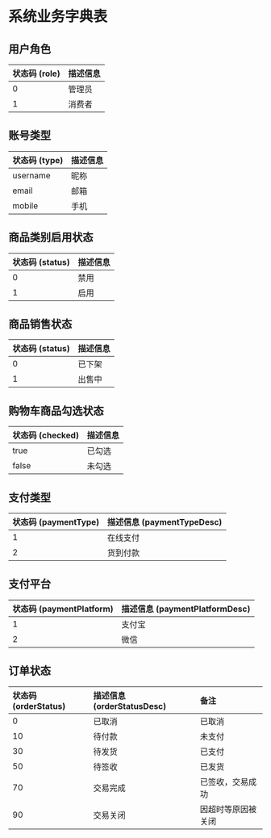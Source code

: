 # 系统业务字典表

## 用户角色

| 状态码 (role) | 描述信息 |
|:--------------|:--------|
| 0             | 管理员   |
| 1             | 消费者   |

## 账号类型

| 状态码 (type) | 描述信息 |
|:--------------|:--------|
| username      | 昵称     |
| email         | 邮箱     |
| mobile        | 手机     |

## 商品类别启用状态

| 状态码 (status) | 描述信息 |
|:----------------|:--------|
| 0               | 禁用     |
| 1               | 启用     |

## 商品销售状态

| 状态码 (status) | 描述信息 |
|:----------------|:--------|
| 0               | 已下架   |
| 1               | 出售中   |

## 购物车商品勾选状态

| 状态码 (checked) | 描述信息 |
|:-----------------|:--------|
| true             | 已勾选   |
| false            | 未勾选   |

## 支付类型

| 状态码 (paymentType) | 描述信息 (paymentTypeDesc) |
|:---------------------|:--------------------------|
| 1                    | 在线支付                   |
| 2                    | 货到付款                   |

## 支付平台

| 状态码 (paymentPlatform) | 描述信息 (paymentPlatformDesc) |
|:-------------------------|:------------------------------|
| 1                        | 支付宝                         |
| 2                        | 微信                           |

## 订单状态

| 状态码 (orderStatus) | 描述信息 (orderStatusDesc) | 备注              |
|:---------------------|:--------------------------|:------------------|
| 0                    | 已取消                     | 已取消            |
| 10                   | 待付款                     | 未支付            |
| 30                   | 待发货                     | 已支付            |
| 50                   | 待签收                     | 已发货            |
| 70                   | 交易完成                   | 已签收，交易成功   |
| 90                   | 交易关闭                   | 因超时等原因被关闭 |
